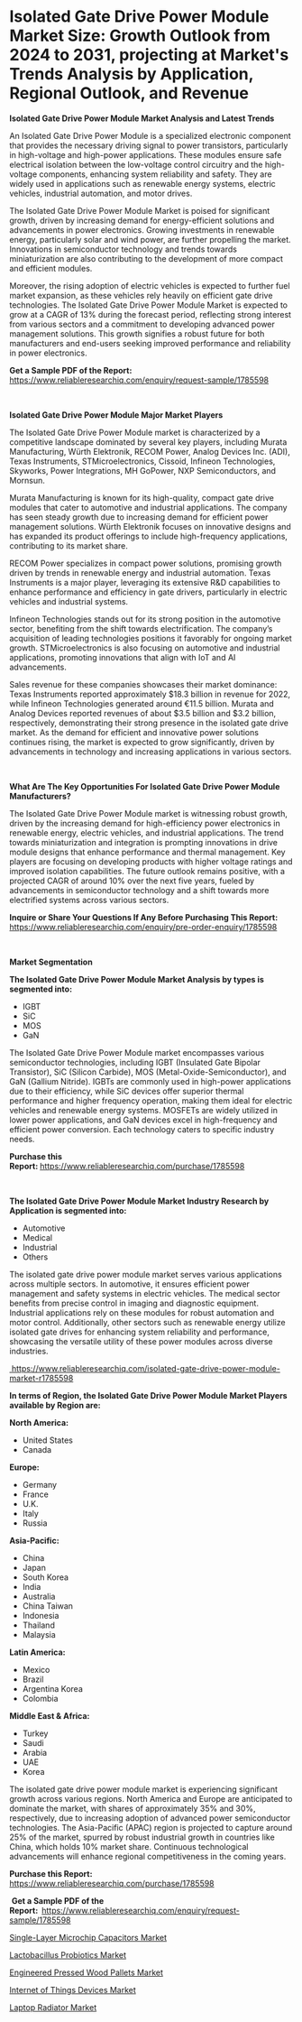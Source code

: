<p><h1>Isolated Gate Drive Power Module Market Size: Growth Outlook from 2024 to 2031, projecting at Market's Trends Analysis by Application, Regional Outlook, and Revenue</h1></p><p><strong>Isolated Gate Drive Power Module Market Analysis and Latest Trends</strong></p>
<p><p>An Isolated Gate Drive Power Module is a specialized electronic component that provides the necessary driving signal to power transistors, particularly in high-voltage and high-power applications. These modules ensure safe electrical isolation between the low-voltage control circuitry and the high-voltage components, enhancing system reliability and safety. They are widely used in applications such as renewable energy systems, electric vehicles, industrial automation, and motor drives.</p><p>The Isolated Gate Drive Power Module Market is poised for significant growth, driven by increasing demand for energy-efficient solutions and advancements in power electronics. Growing investments in renewable energy, particularly solar and wind power, are further propelling the market. Innovations in semiconductor technology and trends towards miniaturization are also contributing to the development of more compact and efficient modules.</p><p>Moreover, the rising adoption of electric vehicles is expected to further fuel market expansion, as these vehicles rely heavily on efficient gate drive technologies. The Isolated Gate Drive Power Module Market is expected to grow at a CAGR of 13% during the forecast period, reflecting strong interest from various sectors and a commitment to developing advanced power management solutions. This growth signifies a robust future for both manufacturers and end-users seeking improved performance and reliability in power electronics.</p></p>
<p><strong>Get a Sample PDF of the Report:&nbsp;</strong> <a href="https://www.reliableresearchiq.com/enquiry/request-sample/1785598?utm_campaign=1124&utm_medium=2&utm_source=Github&utm_content=ia&utm_term=08102024&utm_id=isolated-gate-drive-power-module">https://www.reliableresearchiq.com/enquiry/request-sample/1785598</a></p>
<p>&nbsp;</p>
<p><strong>Isolated Gate Drive Power Module Major Market Players</strong></p>
<p><p>The Isolated Gate Drive Power Module market is characterized by a competitive landscape dominated by several key players, including Murata Manufacturing, Würth Elektronik, RECOM Power, Analog Devices Inc. (ADI), Texas Instruments, STMicroelectronics, Cissoid, Infineon Technologies, Skyworks, Power Integrations, MH GoPower, NXP Semiconductors, and Mornsun.</p><p>Murata Manufacturing is known for its high-quality, compact gate drive modules that cater to automotive and industrial applications. The company has seen steady growth due to increasing demand for efficient power management solutions. Würth Elektronik focuses on innovative designs and has expanded its product offerings to include high-frequency applications, contributing to its market share.</p><p>RECOM Power specializes in compact power solutions, promising growth driven by trends in renewable energy and industrial automation. Texas Instruments is a major player, leveraging its extensive R&D capabilities to enhance performance and efficiency in gate drivers, particularly in electric vehicles and industrial systems.</p><p>Infineon Technologies stands out for its strong position in the automotive sector, benefiting from the shift towards electrification. The company’s acquisition of leading technologies positions it favorably for ongoing market growth. STMicroelectronics is also focusing on automotive and industrial applications, promoting innovations that align with IoT and AI advancements.</p><p>Sales revenue for these companies showcases their market dominance: Texas Instruments reported approximately $18.3 billion in revenue for 2022, while Infineon Technologies generated around €11.5 billion. Murata and Analog Devices reported revenues of about $3.5 billion and $3.2 billion, respectively, demonstrating their strong presence in the isolated gate drive market. As the demand for efficient and innovative power solutions continues rising, the market is expected to grow significantly, driven by advancements in technology and increasing applications in various sectors.</p></p>
<p>&nbsp;</p>
<p><strong>What Are The Key Opportunities For Isolated Gate Drive Power Module Manufacturers?</strong></p>
<p><p>The Isolated Gate Drive Power Module market is witnessing robust growth, driven by the increasing demand for high-efficiency power electronics in renewable energy, electric vehicles, and industrial applications. The trend towards miniaturization and integration is prompting innovations in drive module designs that enhance performance and thermal management. Key players are focusing on developing products with higher voltage ratings and improved isolation capabilities. The future outlook remains positive, with a projected CAGR of around 10% over the next five years, fueled by advancements in semiconductor technology and a shift towards more electrified systems across various sectors.</p></p>
<p><strong>Inquire or Share Your Questions If Any Before Purchasing This Report:</strong> <a href="https://www.reliableresearchiq.com/enquiry/pre-order-enquiry/1785598?utm_campaign=1124&utm_medium=2&utm_source=Github&utm_content=ia&utm_term=08102024&utm_id=isolated-gate-drive-power-module">https://www.reliableresearchiq.com/enquiry/pre-order-enquiry/1785598</a></p>
<p>&nbsp;</p>
<p><strong>Market Segmentation</strong></p>
<p><strong>The Isolated Gate Drive Power Module Market Analysis by types is segmented into:</strong></p>
<p><ul><li>IGBT</li><li>SiC</li><li>MOS</li><li>GaN</li></ul></p>
<p><p>The Isolated Gate Drive Power Module market encompasses various semiconductor technologies, including IGBT (Insulated Gate Bipolar Transistor), SiC (Silicon Carbide), MOS (Metal-Oxide-Semiconductor), and GaN (Gallium Nitride). IGBTs are commonly used in high-power applications due to their efficiency, while SiC devices offer superior thermal performance and higher frequency operation, making them ideal for electric vehicles and renewable energy systems. MOSFETs are widely utilized in lower power applications, and GaN devices excel in high-frequency and efficient power conversion. Each technology caters to specific industry needs.</p></p>
<p><strong>Purchase this Report:&nbsp;</strong><a href="https://www.reliableresearchiq.com/purchase/1785598?utm_campaign=1124&utm_medium=2&utm_source=Github&utm_content=ia&utm_term=08102024&utm_id=isolated-gate-drive-power-module">https://www.reliableresearchiq.com/purchase/1785598</a></p>
<p>&nbsp;</p>
<p><strong>The Isolated Gate Drive Power Module Market Industry Research by Application is segmented into:</strong></p>
<p><ul><li>Automotive</li><li>Medical</li><li>Industrial</li><li>Others</li></ul></p>
<p><p>The isolated gate drive power module market serves various applications across multiple sectors. In automotive, it ensures efficient power management and safety systems in electric vehicles. The medical sector benefits from precise control in imaging and diagnostic equipment. Industrial applications rely on these modules for robust automation and motor control. Additionally, other sectors such as renewable energy utilize isolated gate drives for enhancing system reliability and performance, showcasing the versatile utility of these power modules across diverse industries.</p></p>
<p><a href="https://www.reliableresearchiq.com/isolated-gate-drive-power-module-market-r1785598?utm_campaign=1124&utm_medium=2&utm_source=Github&utm_content=ia&utm_term=08102024&utm_id=isolated-gate-drive-power-module">&nbsp;https://www.reliableresearchiq.com/isolated-gate-drive-power-module-market-r1785598</a></p>
<p><strong>In terms of Region, the Isolated Gate Drive Power Module Market Players available by Region are:</strong></p>
<p>
    <p> <strong> North America: </strong>
        <ul>
            <li>United States</li>
            <li>Canada</li>
        </ul>
        </p> 
    <p> <strong> Europe: </strong>
        <ul>
            <li>Germany</li>
            <li>France</li>
            <li>U.K.</li>
            <li>Italy</li>
            <li>Russia</li>
        </ul>
        </p> 
    <p> <strong> Asia-Pacific: </strong>
        <ul>
            <li>China</li>
            <li>Japan</li>
            <li>South Korea</li>
            <li>India</li>
            <li>Australia</li>
            <li>China Taiwan</li>
            <li>Indonesia</li>
            <li>Thailand</li>
            <li>Malaysia</li>
        </ul>
        </p> 
    <p> <strong> Latin America: </strong>
        <ul>
            <li>Mexico</li>
            <li>Brazil</li>
            <li>Argentina Korea</li>
            <li>Colombia</li>
        </ul>
        </p> 
    <p> <strong> Middle East & Africa: </strong>
        <ul>
            <li>Turkey</li>
            <li>Saudi</li>
            <li>Arabia</li>
            <li>UAE</li>
            <li>Korea</li>
        </ul>
    </p>
    </p>
<p><p>The isolated gate drive power module market is experiencing significant growth across various regions. North America and Europe are anticipated to dominate the market, with shares of approximately 35% and 30%, respectively, due to increasing adoption of advanced power semiconductor technologies. The Asia-Pacific (APAC) region is projected to capture around 25% of the market, spurred by robust industrial growth in countries like China, which holds 10% market share. Continuous technological advancements will enhance regional competitiveness in the coming years.</p></p>
<p><strong>Purchase this Report: </strong><a href="https://www.reliableresearchiq.com/purchase/1785598?utm_campaign=1124&utm_medium=2&utm_source=Github&utm_content=ia&utm_term=08102024&utm_id=isolated-gate-drive-power-module">https://www.reliableresearchiq.com/purchase/1785598</a></p>
<p>&nbsp;<strong>Get a Sample PDF of the Report:&nbsp;&nbsp;</strong><a href="https://www.reliableresearchiq.com/enquiry/request-sample/1785598?utm_campaign=1124&utm_medium=2&utm_source=Github&utm_content=ia&utm_term=08102024&utm_id=isolated-gate-drive-power-module">https://www.reliableresearchiq.com/enquiry/request-sample/1785598</a></p>
<p><strong></strong></p>
<p><p><a href="https://github.com/el6kb8hanel/Market-Research-Report-List-1/blob/main/single-layer-microchip-capacitors-market.md?utm_campaign=1124&utm_medium=2&utm_source=Github&utm_content=ia&utm_term=08102024&utm_id=isolated-gate-drive-power-module">Single-Layer Microchip Capacitors Market</a></p><p><a href="https://issuu.com/reportprime-2/docs/lactobacillus-probiotics-market-siz_495a5def20aab5?utm_campaign=1124&utm_medium=2&utm_source=Github&utm_content=ia&utm_term=08102024&utm_id=isolated-gate-drive-power-module">Lactobacillus Probiotics Market</a></p><p><a href="https://github.com/bramarquesw0f/Market-Research-Report-List-1/blob/main/engineered-pressed-wood-pallets-market.md?utm_campaign=1124&utm_medium=2&utm_source=Github&utm_content=ia&utm_term=08102024&utm_id=isolated-gate-drive-power-module">Engineered Pressed Wood Pallets Market</a></p><p><a href="https://www.linkedin.com/pulse/future-internet-things-devices-market-global-forecast-lj2ze?utm_campaign=1124&utm_medium=2&utm_source=Github&utm_content=ia&utm_term=08102024&utm_id=isolated-gate-drive-power-module">Internet of Things Devices Market</a></p><p><a href="https://www.linkedin.com/pulse/laptop-radiator-market-growth-outlook-from-2024-2031-projecting-21xje?utm_campaign=1124&utm_medium=2&utm_source=Github&utm_content=ia&utm_term=08102024&utm_id=isolated-gate-drive-power-module">Laptop Radiator Market</a></p></p>